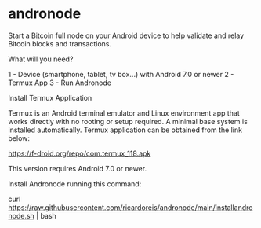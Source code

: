# andronode

Start a Bitcoin full node on your Android device to help validate and relay Bitcoin blocks and transactions.

What will you need?

1 - Device (smartphone, tablet, tv box...) with Android 7.0 or newer
2 - Termux App
3 - Run Andronode 

Install Termux Application

Termux is an Android terminal emulator and Linux environment app that works directly with no rooting or setup required. A minimal base system is installed automatically. Termux application can be obtained from the link below:

https://f-droid.org/repo/com.termux_118.apk

This version requires Android 7.0 or newer.

Install Andronode running this command:

curl https://raw.githubusercontent.com/ricardoreis/andronode/main/installandronode.sh | bash

